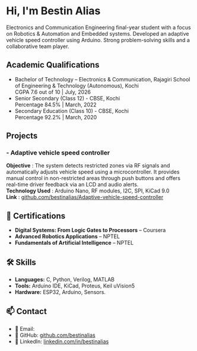 # Hi, I'm Bestin Alias

Electronics and Communication Engineering final-year student with a focus on Robotics & Automation and Embedded systems. Developed an adaptive vehicle speed controller using Arduino. Strong problem-solving skills and a collaborative team player.

## Academic Qualifications
- Bachelor of Technology – Electronics & Communication, Rajagiri School of Engineering & Technology (Autonomous), Kochi
  <br>CGPA 7.6 out of 10 | July, 2026 
- Senior Secondary (Class 12) - CBSE, Kochi
  <br>Percentage 84.5% | March, 2022
- Secondary Education (Class 10) - CBSE, Kochi
  <br>Percentage 92.2% | March, 2020

## Projects

### - Adaptive vehicle speed controller
  **Objective**		: The system detects restricted zones via RF signals and automatically adjusts vehicle speed using a microcontroller. It                                              provides manual control in non-restricted areas through push buttons and offers real-time driver feedback via an LCD and audio alerts.
  <br>**Technology Used**	: Arduino Nano, RF modules, I2C, SPI, KiCad 9.0
  <br>**Link** 	: [github.com/bestinalias/Adaptive-vehicle-speed-controller](https://github.com/bestinalias/Adaptive-vehicle-speed-controller) 

## 📜 Certifications

-	**Digital Systems: From Logic Gates to Processors** – Coursera
-	**Advanced Robotics Applications** – NPTEL
-	**Fundamentals of Artificial Intelligence** – NPTEL

## 🛠 Skills

- **Languages:** C, Python, Verilog, MATLAB 
- **Tools:** Arduino IDE, KiCad, Proteus, Keil uVision5 
- **Hardware:** ESP32, Arduino, Sensors.

## 📫 Contact

- 📧 Email:  
- 💼 GitHub: [github.com/bestinalias](https://github.com/bestinalias)  
- 🔗 LinkedIn: [linkedin.com/in/bestinalias](www.linkedin.com/in/bestinalias)

